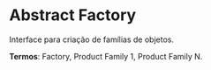 
# Abstract Factory

Interface para criação de famílias de objetos.

**Termos**: Factory, Product Family 1, Product Family N.


